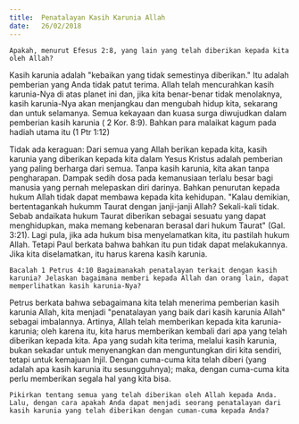 ```yaml
---
title:  Penatalayan Kasih Karunia Allah
date:   26/02/2018
---
```


`Apakah, menurut Efesus 2:8, yang lain yang telah diberikan kepada kita oleh Allah?`

Kasih karunia adalah "kebaikan yang tidak semestinya diberikan." Itu adalah pemberian yang Anda tidak patut terima. Allah telah mencurahkan kasih karunia-Nya di atas planet ini dan, jika kita benar-benar tidak menolaknya, kasih karunia-Nya akan menjangkau dan mengubah hidup kita, sekarang dan untuk selamanya. Semua kekayaan dan kuasa surga diwujudkan dalam pemberian kasih karunia ( 2 Kor. 8:9). Bahkan para malaikat kagum pada hadiah utama itu (1 Ptr 1:12)

Tidak ada keraguan: Dari semua yang Allah berikan kepada kita, kasih karunia yang diberikan kepada kita dalam Yesus Kristus adalah pemberian yang paling berharga dari semua. Tanpa kasih karunia, kita akan tanpa pengharapan. Dampak sedih dosa pada kemanusiaan terlalu besar bagi manusia yang pernah melepaskan diri darinya. Bahkan penurutan kepada hukum Allah tidak dapat membawa kepada kita kehidupan. "Kalau demikian, bertentagankah hukumm Taurat dengan janji-janji Allah? Sekali-kali tidak. Sebab andaikata hukum Taurat diberikan sebagai sesuatu yang dapat menghidupkan, maka memang kebenaran berasal dari hukum Taurat" (Gal. 3:21). Lagi pula, jika ada hukum bisa menyelamatkan kita, itu pastilah hukum Allah. Tetapi Paul berkata bahwa bahkan itu pun tidak dapat melakukannya. Jika kita diselamatkan, itu harus karena kasih karunia.

`Bacalah 1 Petrus 4:10 Bagaimanakah penatalayan terkait dengan kasih karunia? Jelaskan bagaimana memberi kepada Allah dan orang lain, dapat memperlihatkan kasih karunia-Nya?`

Petrus berkata bahwa sebagaimana kita telah menerima pemberian kasih karunia Allah, kita menjadi "penatalayan yang baik dari kasih karunia Allah" sebagai imbalannya. Artinya, Allah telah memberikan kepada kita karunia-karunia; oleh karena itu, kita harus memberikan kembali dari apa yang telah diberikan kepada kita. Apa yang sudah kita terima, melalui kasih karunia, bukan sekadar untuk menyenangkan dan menguntungkan diri kita sendiri, tetapi untuk kemajuan Injil. Dengan cuma-cuma kita telah diberi (yang adalah apa kasih karunia itu sesungguhnya); maka, dengan cuma-cuma kita perlu memberikan segala hal yang kita bisa.

`Pikirkan tentang semua yang telah diberikan oleh Allah kepada Anda. Lalu, dengan cara apakah Anda dapat menjadi seorang penatalayan dari kasih karunia yang telah diberikan dengan cuman-cuma kepada Anda?`